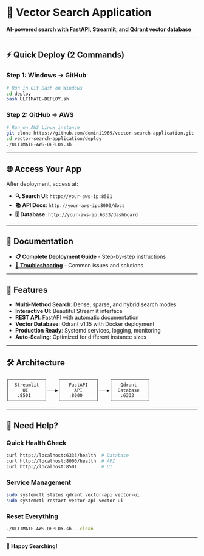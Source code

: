 # 🚀 Vector Search Application

**AI-powered search with FastAPI, Streamlit, and Qdrant vector database**

---

## ⚡ Quick Deploy (2 Commands)

### Step 1: Windows → GitHub
```bash
# Run in Git Bash on Windows
cd deploy
bash ULTIMATE-DEPLOY.sh
```

### Step 2: GitHub → AWS
```bash
# Run on AWS Linux instance  
git clone https://github.com/domini1969/vector-search-application.git
cd vector-search-application/deploy
./ULTIMATE-AWS-DEPLOY.sh
```

---

## 🌐 Access Your App

After deployment, access at:
- **🔍 Search UI**: `http://your-aws-ip:8501`
- **📚 API Docs**: `http://your-aws-ip:8000/docs`  
- **🗄️ Database**: `http://your-aws-ip:6333/dashboard`

---

## 📖 Documentation

- **[📋 Complete Deployment Guide](DEPLOYMENT-GUIDE.md)** - Step-by-step instructions
- **[🔧 Troubleshooting](DEPLOYMENT-GUIDE.md#troubleshooting)** - Common issues and solutions

---

## 🎯 Features

- **Multi-Method Search**: Dense, sparse, and hybrid search modes
- **Interactive UI**: Beautiful Streamlit interface
- **REST API**: FastAPI with automatic documentation  
- **Vector Database**: Qdrant v1.15 with Docker deployment
- **Production Ready**: Systemd services, logging, monitoring
- **Auto-Scaling**: Optimized for different instance sizes

---

## 🛠️ Architecture

```
┌─────────────┐    ┌─────────────┐    ┌─────────────┐
│  Streamlit  │    │   FastAPI   │    │   Qdrant    │
│     UI      │───▶│     API     │───▶│  Database   │
│   :8501     │    │   :8000     │    │   :6333     │
└─────────────┘    └─────────────┘    └─────────────┘
```

---

## 🚨 Need Help?

### Quick Health Check
```bash
curl http://localhost:6333/health  # Database
curl http://localhost:8000/health  # API
curl http://localhost:8501         # UI
```

### Service Management  
```bash
sudo systemctl status qdrant vector-api vector-ui
sudo systemctl restart vector-api vector-ui
```

### Reset Everything
```bash
./ULTIMATE-AWS-DEPLOY.sh --clean
```

---

**🎊 Happy Searching!**